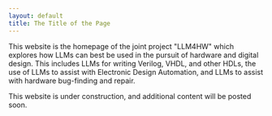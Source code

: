 ```yaml
---
layout: default
title: The Title of the Page
---
```


This website is the homepage of the joint project "LLM4HW" which explores how LLMs can best be used in the pursuit of hardware and digital design. This includes LLMs for writing Verilog, VHDL, and other HDLs, the use of LLMs to assist with Electronic Design Automation, and LLMs to assist with hardware bug-finding and repair.

This website is under construction, and additional content will be posted soon.
